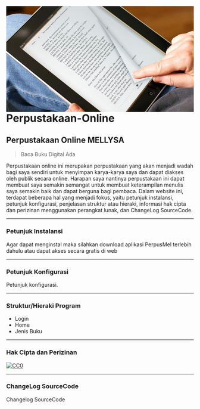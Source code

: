 <img src="BukuDigital.jpg" align="right"  />

# Perpustakaan-Online

## Perpustakaan Online MELLYSA
> Baca Buku Digital Ada

Perpustakaan online ini merupakan perpustakaan yang akan menjadi wadah bagi saya sendiri untuk menyimpan karya-karya saya dan dapat diakses oleh publik secara online. Harapan saya nantinya perpustakaan ini dapat membuat saya semakin semangat untuk membuat keterampilan menulis saya semakin baik dan dapat berguna bagi pembaca. Dalam website ini, terdapat beberapa hal yang menjadi fokus, yaitu petunjuk instalansi, petunjuk konfigurasi, penjelasan struktur atau hieraki, informasi hak cipta dan perizinan menggunakan perangkat lunak, dan ChangeLog SourceCode.
<hr>

### Petunjuk Instalansi
Agar dapat menginstal maka silahkan download aplikasi PerpusMel terlebih dahulu atau dapat akses secara gratis di web 
<hr>

### Petunjuk Konfigurasi
Petunjuk konfigurasi. 
<hr>

### Struktur/Hieraki Program
- Login
- Home
- Jenis Buku
<hr>

### Hak Cipta dan Perizinan
[![CC0](https://licensebuttons.net/p/zero/1.0/88x31.png)](https://creativecommons.org/publicdomain/zero/1.0/)
<hr>

### ChangeLog SourceCode
Changelog SourceCode
